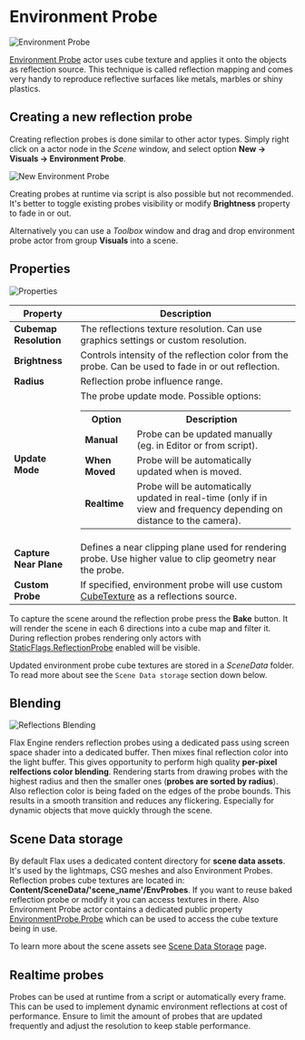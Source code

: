 # Environment Probe

![Environment Probe](media/env-probe.png)

[Environment Probe](http://docs.flaxengine.com/api/FlaxEngine.EnvironmentProbe.html) actor uses cube texture and applies it onto the objects as reflection source. This technique is called reflection mapping and comes very handy to reproduce reflective surfaces like metals, marbles or shiny plastics.

## Creating a new reflection probe

Creating reflection probes is done similar to other actor types. Simply right click on a actor node in the *Scene* window, and select option **New -> Visuals -> Environment Probe**.

![New Environment Probe](media/env-probe-create.jpg)

Creating probes at runtime via script is also possible but not recommended. It's better to toggle existing probes visibility or modify **Brightness** property to fade in or out.

Alternatively you can use a *Toolbox* window and drag and drop environment probe actor from group **Visuals** into a scene.

## Properties

![Properties](media/env-probe-properties.jpg)

| Property | Description |
|--------|--------|
| **Cubemap Resolution** | The reflections texture resolution. Can use graphics settings or custom resolution. |
| **Brightness** | Controls intensity of the reflection color from the probe. Can be used to fade in or out reflection. |
| **Radius** | Reflection probe influence range. |
| **Update Mode** | The probe update mode. Possible options: <table><tbody><tr><th>Option</th><th>Description</th></tr><tr><td>**Manual**</td><td>Probe can be updated manually (eg. in Editor or from script).</td></tr><tr><td>**When Moved**</td><td>Probe will be automatically updated when is moved.</td></tr><tr><td>**Realtime**</td><td>Probe will be automatically updated in real-time (only if in view and frequency depending on distance to the camera).</td></tr></tbody></table> |
| **Capture Near Plane** | Defines a near clipping plane used for rendering probe. Use higher value to clip geometry near the probe. |
| **Custom Probe** | If specified, environment probe will use custom [CubeTexture](http://docs.flaxengine.com/api/FlaxEngine.CubeTexture.html) as a reflections source. |

To capture the scene around the reflection probe press the **Bake** button. It will render the scene in each 6 directions into a cube map and filter it. During reflection probes rendering only actors with [StaticFlags.ReflectionProbe](http://docs.flaxengine.com/api/FlaxEngine.StaticFlags.html) enabled will be visible.

Updated environment probe cube textures are stored in a *SceneData* folder. To read more about see the `Scene Data storage` section down below.

## Blending

![Reflections Blending](media/env-probe-blending.png)

Flax Engine renders reflection probes using a dedicated pass using screen space shader into a dedicated buffer. Then mixes final reflection color into the light buffer. This gives opportunity to perform high quality **per-pixel relfections color blending**. Rendering starts from drawing probes with the highest radius and then the smaller ones (**probes are sorted by radius**). Also reflection color is being faded on the edges of the probe bounds. This results in a smooth transition and reduces any flickering. Especially for dynamic objects that move quickly through the scene.

## Scene Data storage

By default Flax uses a dedicated content directory for **scene data assets**. It's used by the lightmaps, CSG meshes and also Environment Probes. Reflection probes cube textures are located in: **Content/SceneData/'scene_name'/EnvProbes**. If you want to reuse baked reflection probe or modify it you can access textures in there. Also Environment Probe actor contains a dedicated public property [EnvironmentProbe.Probe](http://docs.flaxengine.com/api/FlaxEngine.EnvironmentProbe.html#FlaxEngine_EnvironmentProbe_Probe) which can be used to access the cube texture being in use.

To learn more about the scene assets see [Scene Data Storage](../../../get-started/scenes/scene-data.md) page.

## Realtime probes

Probes can be used at runtime from a script or automatically every frame. This can be used to implement dynamic environment reflections at cost of performance. Ensure to limit the amount of probes that are updated frequently and adjust the resolution to keep stable performance.

